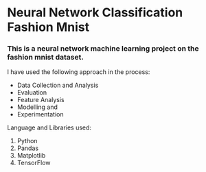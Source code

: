 # Neural Network Classification Fashion Mnist

### This is a neural network machine learning project on the fashion mnist dataset. 
I have used the following approach in the process:
* Data Collection and Analysis 
* Evaluation 
* Feature Analysis 
* Modelling and 
* Experimentation

Language and Libraries used:
1. Python
2. Pandas
3. Matplotlib
4. TensorFlow
